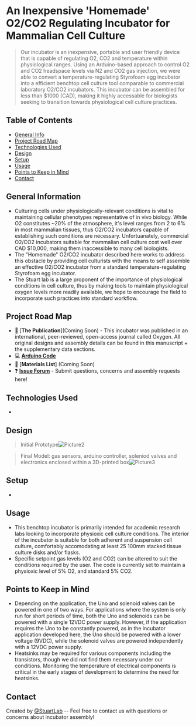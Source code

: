# An Inexpensive 'Homemade' O2/CO2 Regulating Incubator for Mammalian Cell Culture 
> Our incubator is an inexpensive, portable and user friendly device that is capable of regulating O2, CO2 and temperature within physiological ranges. Using an Arduino-based approach to control O2 and CO2 headspace levels via N2 and CO2 gas injection, we were able to convert a temperature-regulating Styrofoam egg incubator into a efficient benchtop cell culture tool comparable to commercial laboratory O2/CO2 incubators. This incubator can be assembled for less than $1000 (CAD), making it highly accessable for biologists seeking to transition towards physiological cell culture practices.

## Table of Contents
* [General Info](#general-information)
* [Project Road Map](#project-road-map)
* [Technologies Used](#technologies-used)
* [Design](#design)
* [Setup](#setup)
* [Usage](#usage)
* [Points to Keep in Mind](#points-to-keep-in-mind)
* [Contact](#contact)
<!-- * [License](#license) -->


## General Information
- Culturing cells under physiologically-relevant conditions is vital to maintaining cellular phenotypes representative of in vivo biology. While O2 constitutes ~20% of the atmosphere, it's level ranges from 2 to 6% in most mammalian tissues, thus O2/CO2 incubators capable of establishing such conditions are necessary. Unfortuanately, commercial O2/CO2 incubators suitable for mammalian cell culture cost well over CAD $10,000, making them inaccessible to many cell biologists. 
- The "Homemade" O2/CO2 incubator described here works to address this obstacle by providing cell culturists with the means to self assemble an effective O2/CO2 incubator from a standard temperature-regulating Styrofoam egg incubator.  
- The Stuart lab is a large proponent of the importance of physiological conditions in cell culture, thus by making tools to maintain physiological oxygen levels more readily available, we hope to encourage the field to incorporate such practices into standard workflow. 

## Project Road Map 

- :book: [**The Publication**](Coming Soon) - This incubator was published in an international, peer-reviewed, open-access journal called Oxygen. All original designs and assembly details can be found in this manuscript + the supplementary data sections. 
- :computer: [**Arduino Code**](https://github.com/StuartLab/Incubators/blob/main/Arduino%20code) 
- 🛒 [**Materials List**] (Coming Soon)
- ❓ [**Issue Forum**](https://github.com/StuartLab/Incubators/issues) - Submit questions, concerns and assembly requests here!

## Technologies Used
- 


## Design

>Initial Prototype![Picture2](https://user-images.githubusercontent.com/101297687/157755455-99c0945f-f7a3-4207-9f8b-286c8c1c9ab0.png)


>Final Model: gas sensors, arduino controller, soleniod valves and electronics enclosed within a 3D-printed box![Picture3](https://user-images.githubusercontent.com/101297687/157756712-0d27962c-4e54-4745-aece-bd7f54f9b88b.png)

## Setup
-


## Usage
- This benchtop incubator is primarily intended for academic research labs looking to incorporate physioxic cell culture conditions. The interior of the incubator is suitable for both adherent and suspension cell culture, comfortably accomodating at least 25 100mm stacked tissue culture disks and/or flasks. 
- Specific setpoint gas levels (O2 and CO2) can be altered to suit the conditions required by the user. The code is currently set to maintain a physioxic level of 5% O2, and standard 5% CO2. 

## Points to Keep in Mind
- Depending on the application, the Uno and solenoid valves can be powered in one of two ways. For applications where the system is only run for short periods of time, both the Uno and solenoids can be powered with a single 12VDC power supply. However, if the application requires the Uno to be constantly powered, as in the incubator application developed here, the Uno should be powered with a lower voltage (9VDC), while the solenoid valves are powered independently with a 12VDC power supply.
- Heatsinks may be required for various components including the transistors, though we did not find them necessary under our conditions. Monitoring the temperature of electrical components is critical in the early stages of development to determine the need for heatsinks.


## Contact
Created by [@StuartLab](https://github.com/StuartLab) -- Feel free to contact us with questions or concerns about incubator assembly!
